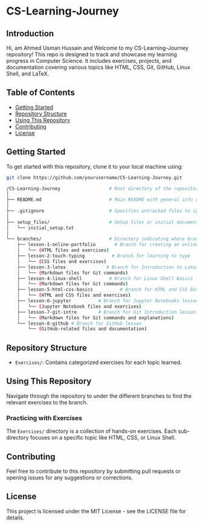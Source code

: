 # CS-Learning-Journey

## Introduction
Hi, am Ahmed Usman Hussain and Welcome to my CS-Learning-Journey repository! This repo is designed to track and showcase my learning progress in Computer Science. It includes exercises, projects, and documentation covering various topics like HTML, CSS, Git, GitHub, Linux Shell, and LaTeX.

## Table of Contents
- [Getting Started](#getting-started)
- [Repository Structure](#repository-structure)
- [Using This Repository](#using-this-repository)
- [Contributing](#contributing)
- [License](#license)

## Getting Started
To get started with this repository, clone it to your local machine using:
```bash
git clone https://github.com/yourusername/CS-Learning-Journey.git
```
```bash
/CS-Learning-Journey                  # Root directory of the repository
│
├── README.md                         # Main README with general info and navigation
│
├── .gitignore                        # Specifies untracked files to ignore
│
├── setup_files/                      # Setup files or initial documents
│   └── initial_setup.txt
│
└── branches/                         # Directory indicating where branches diverge
    ├── lesson-1-online-portfolio       # Branch for creating an online porfolio to showcase skills
    │   └── (HTML files and exercises)
    ├── lesson-2-touch-typing          # Branch for learning to type
    │   └── (CSS files and exercises)
    ├── lesson-3-latex               # Branch for Introduction to Latex lesson
    │   └── (Markdown files for Git commands)
    ├── lesson-4-linux-shell          # Branch for Linux Shell Basics lesson
    │   └── (Markdown files for Git commands)
    ├── lesson-5-html-css-basics          # Branch for HTML and CSS Basics lesson
    │   └── (HTML and CSS files and exercises)
    ├── lesson-6-jupyter          # Branch for Jupyter Notebooks lesson
    │   └── (Jupyter Notebook files and exercises)
    ├── lesson-7-git-intro        # Branch for Git Introduction lesson
    │   └── (Markdown files for Git commands and explanations)
    └── lesson-8-github # Branch for GitHub lesson
        └── (GitHub-related files and documentation)
```

## Repository Structure
- `Exercises/`: Contains categorized exercises for each topic learned.

## Using This Repository
Navigate through the repository to under the different branches to find the relevant exercises to the branch. 


### Practicing with Exercises
The `Exercises/` directory is a collection of hands-on exercises. Each sub-directory focuses on a specific topic like HTML, CSS, or Linux Shell.


## Contributing
Feel free to contribute to this repository by submitting pull requests or opening issues for any suggestions or corrections.

## License
This project is licensed under the MIT License - see the LICENSE file for details.
